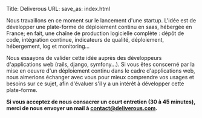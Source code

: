 Title: Deliverous
URL:
save_as: index.html

Nous travaillons en ce moment sur le lancement d'une startup. L'idée est de développer une plate-forme de déploiement continu en saas, hébergée en France; en fait, une chaîne de production logicielle complète : dépôt de code, intégration continue, indicateurs de qualité, déploiement, hébergement, log et monitoring...

Nous essayons de valider cette idée auprès des développeurs d'applications web (rails, django, symfony...). Si vous êtes conscerné par la mise en oeuvre d'un déploiement continu dans le cadre d'applications web, nous aimerions échanger avec vous pour mieux comprendre vos usages et besoins sur ce sujet, afin d'évaluer s'il y a un intérêt à développer cette plate-forme.

__Si vous acceptez de nous consacrer un court entretien (30 à 45 minutes), merci de nous envoyer un mail à <contact@deliverous.com>.__
